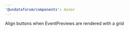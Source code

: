 ```yaml
---
'@undataforum/components': minor
---
```


Align buttons when EventPreviews are rendered with a grid
